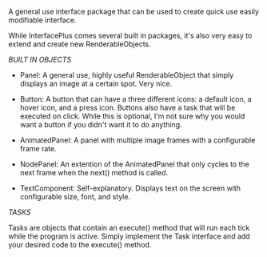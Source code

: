 A general use interface package that can be used to create quick use easily modifiable interface.

While InterfacePlus comes several built in packages, it's also very easy to extend and create new RenderableObjects.

*BUILT IN OBJECTS*

- Panel: A general use, highly useful RenderableObject that simply displays an image at a certain spot. Very nice.

- Button: A button that can have a three different icons: a default icon, a hover icon, and a press icon. Buttons also have a task that will be executed on click. While this is optional, I'm not sure why you would want a button if you didn't want it to do anything.

- AnimatedPanel: A panel with multiple image frames with a configurable frame rate.

- NodePanel: An extention of the AnimatedPanel that only cycles to the next frame when the next() method is called.

- TextComponent: Self-explanatory. Displays text on the screen with configurable size, font, and style.

*TASKS*

Tasks are objects that contain an execute() method that will run each tick while the program is active. Simply implement the Task interface and add your desired code to the execute() method.
